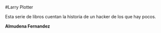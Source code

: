 #Larry Plotter

Esta serie de libros cuentan la historia de un hacker de los que hay pocos.

**Almudena Fernandez**
